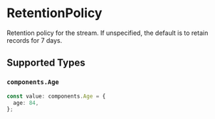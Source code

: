 # RetentionPolicy

Retention policy for the stream.
If unspecified, the default is to retain records for 7 days.


## Supported Types

### `components.Age`

```typescript
const value: components.Age = {
  age: 84,
};
```

